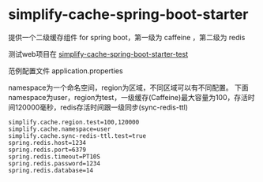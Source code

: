 # simplify-cache-spring-boot-starter
提供一个二级缓存组件 for spring boot，第一级为 caffeine ，第二级为 redis

测试web项目在
[simplify-cache-spring-boot-starter-test](https://github.com/lovejj1994/simplify-cache-spring-boot-starter-test) 



范例配置文件 application.properties

namespace为一个命名空间，region为区域，不同区域可以有不同配置。
下面namespace为user，region为test，一级缓存(Caffeine)最大容量为100，存活时间120000毫秒，redis存活时间跟一级同步(sync-redis-ttl)

```
simplify.cache.region.test=100,120000
simplify.cache.namespace=user
simplify.cache.sync-redis-ttl.test=true
spring.redis.host=1234
spring.redis.port=6379
spring.redis.timeout=PT10S
spring.redis.password=1234
spring.redis.database=14

```
